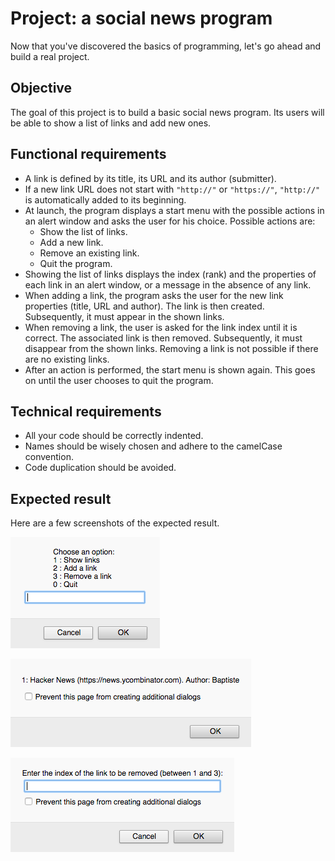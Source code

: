 # Project: a social news program

Now that you've discovered the basics of programming, let's go ahead and build a real project.

## Objective

The goal of this project is to build a basic social news program. Its users will be able to show a list of links and add new ones.

## Functional requirements

* A link is defined by its title, its URL and its author (submitter).
* If a new link URL does not start with `"http://"` or `"https://"`, `"http://"` is automatically added to its beginning.
* At launch, the program displays a start menu with the possible actions in an alert window and asks the user for his choice. Possible actions are:
  * Show the list of links.
  * Add a new link.
  * Remove an existing link.
  * Quit the program.
* Showing the list of links displays the index (rank) and the properties of each link in an alert window, or a message in the absence of any link.
* When adding a link, the program asks the user for the new link properties (title, URL and author). The link is then created. Subsequently, it must appear in the shown links.
* When removing a link, the user is asked for the link index until it is correct. The associated link is then removed. Subsequently, it must disappear from the shown links. Removing a link is not possible if there are no existing links.
* After an action is performed, the start menu is shown again. This goes on until the user chooses to quit the program.

## Technical requirements

* All your code should be correctly indented.
* Names should be wisely chosen and adhere to the camelCase convention.
* Code duplication should be avoided.

## Expected result

Here are a few screenshots of the expected result.

![Start menu](images/chapter11-01.png)

![Showing a link](images/chapter11-02.png)

![Selecting a link index](images/chapter11-03.png)
